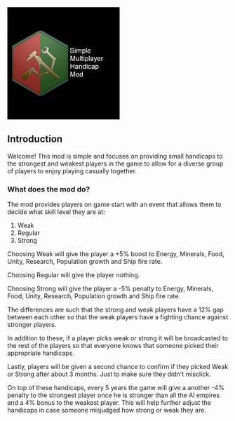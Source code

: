 <img src="thumbnail.png" width="256" />

## Introduction
Welcome! This mod is simple and focuses on providing small handicaps to the strongest and weakest players in the game to allow for a diverse group of players to enjoy playing casually together.

### What does the mod do?
The mod provides players on game start with an event that allows them to decide what skill level they are at:

1. Weak
2. Regular
3. Strong

Choosing Weak will give the player a +5% boost to Energy, Minerals, Food, Unity, Research, Population growth and Ship fire rate.

Choosing Regular will give the player nothing.

Choosing Strong will give the player a -5% penalty to Energy, Minerals, Food, Unity, Research, Population growth and Ship fire rate.

The differences are such that the strong and weak players have a 12% gap between each other so that the weak players have a fighting chance against stronger players.

In addition to these, if a player picks weak or strong it will be broadcasted to the rest of the players so that everyone knows that someone picked their appropriate handicaps.

Lastly, players will be given a second chance to confirm if they picked Weak or Strong after about 3 months. Just to make sure they didn't misclick.

On top of these handicaps, every 5 years the game will give a another -4% penalty to the strongest player once he is stronger than all the AI empires and a 4% bonus to the weakest player. This will help further adjust the handicaps in case someone misjudged how strong or weak they are.